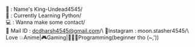 👾 : Name's King-Undead4545/\
🧾 : Currently Learning Python/\
💻 : Wanna make some contact/\
             📧 Mail ID : dcdharsh4545@gmail.com/\ 
             📱Instagram : moon.stasher4545/\ 
             Love 💥Anime|🎮Gaming|👨🏼‍💻Programming(beginner tho (~,'))
